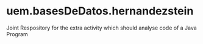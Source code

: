 uem.basesDeDatos.hernandezstein
===============================

Joint Respository for the extra activity which should analyse code of a Java Program
